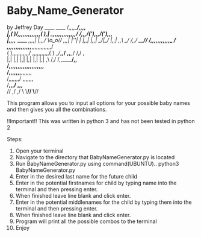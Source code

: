 # Baby_Name_Generator
by Jeffrey Day
                ____               ____
               /,,,,\_____________/,,,,\
              |,(  )/,,,,,,,,,,,,,\(  ),|
               \__,,,,___,,,,,___,,,,__/
                 /,,,/(')\,,,/(')\,,,\
                |,,,,___  ____ ___,,,,|
                |,,,/   \\o_o//   \,,,|
                |''|       |       |,,|
                |,,|   \__/|\__/   |,,|
                 \,,\     \_/     /,,/
                  \__\__________/__/
     _______________/,,,,,,,,,,,\______________
    /  \,,,,,,,,,,,,,,_________,,,,,,,,,,,,,/  \
   (    ),,,,,,,,,,,/          \,,,,,,,,,,,(    )
    \__/_________,,/            \,,_________\__/
                /,/              \,\
               |,|                |,|
               |,|                |,|
               |,|                |,|
                \,\              /,/
                /,,\____________/,,\
               /,,,,,,,,,,,,,,,,,,,,\
              /,,,,,,,________,,,,,,,\
             /,,,,,,,/        \,,,,,,,\
            /____,,,/          \,,,____\
           //    \,/            \,/    \\
           \\____//              \\____//

This program allows you to input all options for your possible baby names and then gives you all the combinations.

!!Important!! This was written in python 3 and has not been tested in python 2

Steps:
  1. Open your terminal
  2. Navigate to the directory that BabyNameGenerator.py is located
  3. Run BabyNameGenerator.py using command(UBUNTU).. python3 BabyNameGenerator.py
  4. Enter in the desired last name for the future child
  5. Enter in the potential firstnames for child by typing name into the terminal and then pressing enter.
  6. When finished leave line blank and click enter.
  7. Enter in the potential middlenames for the child by typing them into the terminal and then pressing enter.
  8. When finished leave line blank and click enter.
  9. Program will print all the possible combos to the terminal
  10. Enjoy
  
  
  
  
